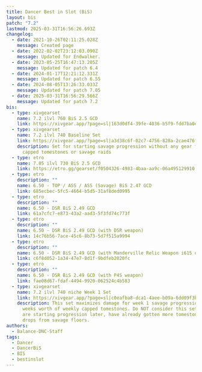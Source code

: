 ```yaml
---
title: Dancer Best in Slot (BiS)
layout: bis
patch: "7.2"
lastmod: 2025-03-31T16:56:26.693Z
changelog:
  - date: 2021-10-26T02:11:25.028Z
    message: Created page
  - date: 2022-02-02T23:12:03.090Z
    message: Updated for Endwalker.
  - date: 2023-05-25T16:47:13.205Z
    message: Updated for patch 6.4
  - date: 2024-01-17T12:21:12.331Z
    message: Updated for patch 6.55
  - date: 2024-08-05T13:26:33.033Z
    message: Updated for patch 7.05
  - date: 2025-03-31T16:56:29.566Z
    message: Updated for patch 7.2
bis:
  - type: xivgearset
    name: 7.2 ilvl 760 BiS 2.5 GCD
    link: https://xivgear.app/?page=sl|163d0df4-39fe-4036-b5f9-fdd7ba0e2a22
  - type: xivgearset
    name: 7.2 ilvl 740 Baseline Set
    link: https://xivgear.app/?page=sl|a3d38c6f-02c7-4756-828a-2cae476fdfe5
    description: Set for starting savage progression without any gear from weekly
      capped tomestones or savage raids
  - type: etro
    name: 7.05 ilvl 730 BiS 2.5 GCD
    link: https://etro.gg/gearset/f0504326-4983-4baa-aa9c-06a495129910
  - type: etro
    description: ""
    name: 6.50 - TOP / ASS / ASS (Savage) BiS 2.47 GCD
    link: 685ecbec-5fc5-4664-b5d5-31af8ded0995
  - type: etro
    description: ""
    name: 6.50 - DSR BiS 2.49 GCD
    link: 61a7cfc7-e873-43a2-aad3-5f3fd74c773f
  - type: etro
    description: ""
    name: 6.50 - DSR BiS 2.49 GCD (with DSR weapon)
    link: 14c76b56-7ace-45c6-8b73-5d7f515a9994
  - type: etro
    description: ""
    name: 6.50 - DSR BiS 2.49 GCD (with Manderville Relic Weapon i615 or i630)
    link: c6f8d052-1a34-47e7-8d1f-9bdfeb2020fc
  - type: etro
    description: ""
    name: 6.50 - DSR BiS 2.49 GCD (with P4S weapon)
    link: fae08d67-fdaf-4494-9920-062524c4b583
  - type: xivgearset
    name: 7.2 ilvl 740 niche Week 1 Set
    link: https://xivgear.app/?page=sl|c0eafba8-dca1-4aee-b09a-6dd09f3bc949
    description: This set maximizes damage for week 1 savage progression with 2
      weeks worth of weekly capped tomestones. Do NOT consider this set if you
      are starting progression later, have already gotten more tomestone gear or
      drops from savage floors.
authors:
  - Balance-DNC-Staff
tags:
  - Dancer
  - DancerBiS
  - BIS
  - bestinslot
---
```

